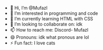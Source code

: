 - 👋 Hi, I’m @Mufazl
- 👀 I’m interested in programming and code
- 🌱 I’m currently learning HTML with CSS
- 💞️ I’m looking to collaborate on: idk
- 📫 How to reach me: Discord- Mufazl
- 😄 Pronouns: idk what pronous are lol
- ⚡ Fun fact: I love cats

<!---
Mufazl/Mufazl is a ✨ special ✨ repository because its `README.md` (this file) appears on your GitHub profile.
You can click the Preview link to take a look at your changes.
--->
